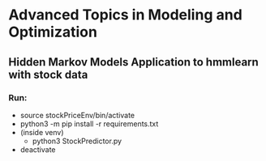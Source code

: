 # Advanced Topics in Modeling and Optimization
## Hidden Markov Models Application to hmmlearn with stock data

### Run:

- source stockPriceEnv/bin/activate
- python3 -m pip install -r requirements.txt 
- (inside venv)
    - python3 StockPredictor.py
- deactivate